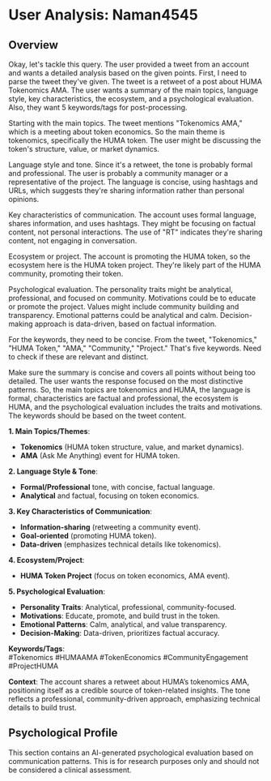 # User Analysis: Naman4545

## Overview

<think>
Okay, let's tackle this query. The user provided a tweet from an account and wants a detailed analysis based on the given points. First, I need to parse the tweet they've given. The tweet is a retweet of a post about HUMA Tokenomics AMA. The user wants a summary of the main topics, language style, key characteristics, the ecosystem, and a psychological evaluation. Also, they want 5 keywords/tags for post-processing.

Starting with the main topics. The tweet mentions "Tokenomics AMA," which is a meeting about token economics. So the main theme is tokenomics, specifically the HUMA token. The user might be discussing the token's structure, value, or market dynamics.

Language style and tone. Since it's a retweet, the tone is probably formal and professional. The user is probably a community manager or a representative of the project. The language is concise, using hashtags and URLs, which suggests they're sharing information rather than personal opinions.

Key characteristics of communication. The account uses formal language, shares information, and uses hashtags. They might be focusing on factual content, not personal interactions. The use of "RT" indicates they're sharing content, not engaging in conversation.

Ecosystem or project. The account is promoting the HUMA token, so the ecosystem here is the HUMA token project. They're likely part of the HUMA community, promoting their token.

Psychological evaluation. The personality traits might be analytical, professional, and focused on community. Motivations could be to educate or promote the project. Values might include community building and transparency. Emotional patterns could be analytical and calm. Decision-making approach is data-driven, based on factual information.

For the keywords, they need to be concise. From the tweet, "Tokenomics," "HUMA Token," "AMA," "Community," "Project." That's five keywords. Need to check if these are relevant and distinct.

Make sure the summary is concise and covers all points without being too detailed. The user wants the response focused on the most distinctive patterns. So, the main topics are tokenomics and HUMA, the language is formal, characteristics are factual and professional, the ecosystem is HUMA, and the psychological evaluation includes the traits and motivations. The keywords should be based on the tweet content.
</think>

**1. Main Topics/Themes**:  
- **Tokenomics** (HUMA token structure, value, and market dynamics).  
- **AMA** (Ask Me Anything) event for HUMA token.  

**2. Language Style & Tone**:  
- **Formal/Professional** tone, with concise, factual language.  
- **Analytical** and factual, focusing on token economics.  

**3. Key Characteristics of Communication**:  
- **Information-sharing** (retweeting a community event).  
- **Goal-oriented** (promoting HUMA token).  
- **Data-driven** (emphasizes technical details like tokenomics).  

**4. Ecosystem/Project**:  
- **HUMA Token Project** (focus on token economics, AMA event).  

**5. Psychological Evaluation**:  
- **Personality Traits**: Analytical, professional, community-focused.  
- **Motivations**: Educate, promote, and build trust in the token.  
- **Emotional Patterns**: Calm, analytical, and value transparency.  
- **Decision-Making**: Data-driven, prioritizes factual accuracy.  

**Keywords/Tags**:  
#Tokenomics #HUMAAMA #TokenEconomics #CommunityEngagement #ProjectHUMA  

**Context**: The account shares a retweet about HUMA’s tokenomics AMA, positioning itself as a credible source of token-related insights. The tone reflects a professional, community-driven approach, emphasizing technical details to build trust.

## Psychological Profile

This section contains an AI-generated psychological evaluation based on communication patterns. This is for research purposes only and should not be considered a clinical assessment.